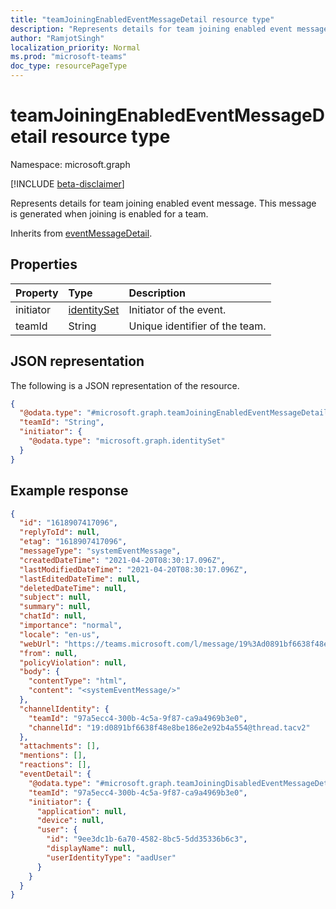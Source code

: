 ```yaml
---
title: "teamJoiningEnabledEventMessageDetail resource type"
description: "Represents details for team joining enabled event message"
author: "RamjotSingh"
localization_priority: Normal
ms.prod: "microsoft-teams"
doc_type: resourcePageType
---
```


# teamJoiningEnabledEventMessageDetail resource type

Namespace: microsoft.graph

[!INCLUDE [beta-disclaimer](../../includes/beta-disclaimer.md)]

Represents details for team joining enabled event message.
This message is generated when joining is enabled for a team.


Inherits from [eventMessageDetail](../resources/eventmessagedetail.md).

## Properties
|Property|Type|Description|
|:---|:---|:---|
|initiator|[identitySet](../resources/identityset.md)|Initiator of the event.|
|teamId|String|Unique identifier of the team.|

## JSON representation
The following is a JSON representation of the resource.
<!-- {
  "blockType": "resource",
  "@odata.type": "microsoft.graph.teamJoiningEnabledEventMessageDetail"
}
-->
``` json
{
  "@odata.type": "#microsoft.graph.teamJoiningEnabledEventMessageDetail",
  "teamId": "String",
  "initiator": {
    "@odata.type": "microsoft.graph.identitySet"
  }
}
```

## Example response

<!-- {
  "blockType": "response",
  "truncated": true,
  "@odata.type": "microsoft.graph.chatMessage"
} -->
```json
{
  "id": "1618907417096",
  "replyToId": null,
  "etag": "1618907417096",
  "messageType": "systemEventMessage",
  "createdDateTime": "2021-04-20T08:30:17.096Z",
  "lastModifiedDateTime": "2021-04-20T08:30:17.096Z",
  "lastEditedDateTime": null,
  "deletedDateTime": null,
  "subject": null,
  "summary": null,
  "chatId": null,
  "importance": "normal",
  "locale": "en-us",
  "webUrl": "https://teams.microsoft.com/l/message/19%3Ad0891bf6638f48e8be186e2e92b4a554%40thread.tacv2/1618907417096?groupId=97a5ecc4-300b-4c5a-9f87-ca9a4969b3e0&tenantId=df81db53-c7e2-418a-8803-0e68d4b88607&createdTime=1618907417096&parentMessageId=1618907417096",
  "from": null,
  "policyViolation": null,
  "body": {
    "contentType": "html",
    "content": "<systemEventMessage/>"
  },
  "channelIdentity": {
    "teamId": "97a5ecc4-300b-4c5a-9f87-ca9a4969b3e0",
    "channelId": "19:d0891bf6638f48e8be186e2e92b4a554@thread.tacv2"
  },
  "attachments": [],
  "mentions": [],
  "reactions": [],
  "eventDetail": {
    "@odata.type": "#microsoft.graph.teamJoiningDisabledEventMessageDetail",
    "teamId": "97a5ecc4-300b-4c5a-9f87-ca9a4969b3e0",
    "initiator": {
      "application": null,
      "device": null,
      "user": {
        "id": "9ee3dc1b-6a70-4582-8bc5-5dd35336b6c3",
        "displayName": null,
        "userIdentityType": "aadUser"
      }
    }
  }
}
```